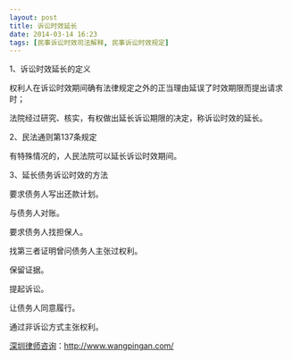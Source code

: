 ```yaml
---
layout: post
title: 诉讼时效延长
date: 2014-03-14 16:23
tags: [民事诉讼时效司法解释, 民事诉讼时效规定]
---
```

1、诉讼时效延长的定义

权利人在诉讼时效期间确有法律规定之外的正当理由延误了时效期限而提出请求时；

法院经过研究、核实，有权做出延长诉讼期限的决定，称诉讼时效的延长。

2、民法通则第137条规定

有特殊情况的，人民法院可以延长诉讼时效期间。

3、延长债务诉讼时效的方法

要求债务人写出还款计划。

与债务人对账。

要求债务人找担保人。

找第三者证明曾问债务人主张过权利。

保留证据。

提起诉讼。

让债务人同意履行。

通过非诉讼方式主张权利。


<a href="http://www.wangpingan.com/">深圳律师咨询</a>：<a href="http://www.wangpingan.com/">http://www.wangpingan.com/</a>

